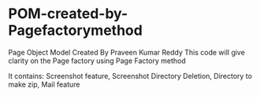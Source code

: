 # POM-created-by-Pagefactorymethod
Page Object Model 
Created By Praveen Kumar Reddy
This code will give clarity on the Page factory using Page Factory method

It contains:
Screenshot feature,
Screenshot Directory Deletion,
Directory to make zip,
Mail feature

